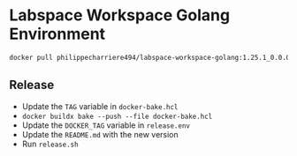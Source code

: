 # Labspace Workspace Golang Environment

```bash
docker pull philippecharriere494/labspace-workspace-golang:1.25.1_0.0.0
```

## Release

- Update the `TAG` variable in `docker-bake.hcl`
- `docker buildx bake --push --file docker-bake.hcl`
- Update the `DOCKER_TAG` variable in `release.env`
- Update the `README.md` with the new version
- Run `release.sh` 